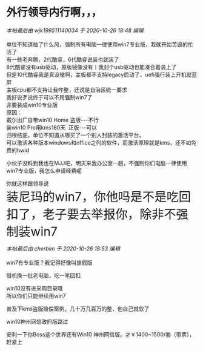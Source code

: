 # 外行领导内行啊，，，


<i class="pstatus"> 本帖最后由 wjk199511140034 于 2020-10-26 18:48 编辑 </i><br />
<br />
单位不知道抽了什么风，强制所有电脑一律使用win7专业版，我就开始苦逼的忙活了<br />
有一些老奔腾，2代酷睿，6代酷睿说装也就装了<br />
8代酷睿没有usb驱动，原版镜像没有丨我封个usb驱动也能凑合着装上了<br />
但是10代酷睿我是真没辙啊，主板都不支持legacy启动了，uefi强行装上开机就蓝屏<br />
主板cpu都不支持让我咋整，还说是自治区统一要求<img src="static/image/smiley/default/sweat.gif" smilieid="10" border="0" alt="" /><img src="static/image/smiley/default/sweat.gif" smilieid="10" border="0" alt="" /><img src="static/image/smiley/default/sweat.gif" smilieid="10" border="0" alt="" /><br />
我好说歹说终于可以不用强制win7了<br />
非要装成win10专业版<br />
原因：<br />
戴尔出厂自带win10 Home 盗版---不行<br />
装win10 Pro用kms180天&nbsp;&nbsp;正版---可以<br />
<img src="static/image/smiley/default/sweat.gif" smilieid="10" border="0" alt="" /><br />
归根结底，单位不知道从哪买了一个别人封装的激活平台。<br />
可以激活各种版本windows和office之列的软件，而激活原理就是kms，还不如免费的hwid

小伙子没料到我也在MJJ吧，明天来我办公室一趟，不强制你们电脑一律使用win7专业版，我怎么申请经费呢

你就这样跟领导说<br />
<font size="6">装尼玛的win7，你他吗是不是吃回扣了，老子要去举报你，除非不强制装win7</font>

<i class="pstatus"> 本帖最后由 cherbim 于 2020-10-26 18:53 编辑 </i><br />
<br />
win7有专业版？我记得好像叫旗舰版

借机换一批老电脑，吃一笔回扣<img id="aimg_l2lBc" onclick="zoom(this, this.src, 0, 0, 0)" class="zoom" src="https://cdn.jsdelivr.net/gh/hishis/forum-master/public/images/patch.gif" onmouseover="img_onmouseoverfunc(this)" onload="thumbImg(this)" border="0" alt="" />

win10没有进采购目录哦<br />
所以你们只能继续用win7

普及下kms盗版赔偿案例，几十万几百万的整，他自己就软了

win10神州网信政府版路过

安利一下你Boss这个世界还有Win10 神州网信版，才￥1400~1500/套（带票），赶紧上<img src="static/image/smiley/default/victory.gif" smilieid="14" border="0" alt="" />
